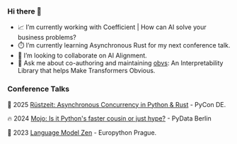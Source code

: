### Hi there 👋

- 📈 I’m currently working with Coefficient | How can AI solve your business problems?
- ⏱️ I’m currently learning Asynchronous Rust for my next conference talk.
- 👯 I’m looking to collaborate on AI Alignment.
- 💬 Ask me about co-authoring and maintaining [obvs](https://obvs.readthedocs.io/en/latest/autoapi/obvs/lenses/index.html): An Interpretability Library that helps Make Transformers Obvious.

### Conference Talks

🦀 2025 [Rüstzeit: Asynchronous Concurrency in Python & Rust](https://2025.pycon.de/talks/FGFFEE/) - PyCon DE.

🔥 2024 [Mojo: Is it Python's faster cousin or just hype?](https://www.youtube.com/watch?v=A67P4-A4yLk
) - PyData Berlin

🐍 2023 [Language Model Zen](https://www.youtube.com/watch?v=hyUWefY40iw
) - Europython Prague.
